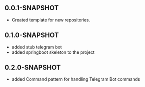 ## 0.0.1-SNAPSHOT
*   Created template for new repositories.

## 0.1.0-SNAPSHOT
*   added stub telegram bot
*   added springboot skeleton to the project

## 0.2.0-SNAPSHOT
*   added Command pattern for handling Telegram Bot commands